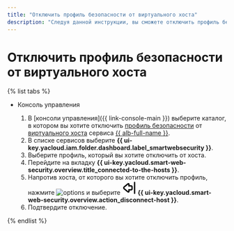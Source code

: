 ```yaml
---
title: "Отключить профиль безопасности от виртуального хоста"
description: "Следуя данной инструкции, вы сможете отключить профиль безопасности от виртуального хоста."
---
```


# Отключить профиль безопасности от виртуального хоста

{% list tabs %}

- Консоль управления

  1. В [консоли управления]({{ link-console-main }}) выберите каталог, в котором вы хотите отключить [профиль безопасности](../concepts/profiles.md) от [виртуального хоста](../../application-load-balancer/concepts/http-router.md#virtual-host) сервиса [{{ alb-full-name }}](../../application-load-balancer/).
  1. В списке сервисов выберите **{{ ui-key.yacloud.iam.folder.dashboard.label_smartwebsecurity }}**.
  1. Выберите профиль, который вы хотите отключить от хоста.
  1. Перейдите на вкладку **{{ ui-key.yacloud.smart-web-security.overview.title_connected-to-the-hosts }}**.
  1. Напротив хоста, от которого вы хотите отключить профиль, нажмите ![options](../../_assets/console-icons/ellipsis.svg) и выберите ![disconnect](../../_assets/console-icons/arrow-shape-left-from-line.svg) **{{ ui-key.yacloud.smart-web-security.overview.action_disconnect-host }}**.
  1. Подтвердите отключение.

{% endlist %}
